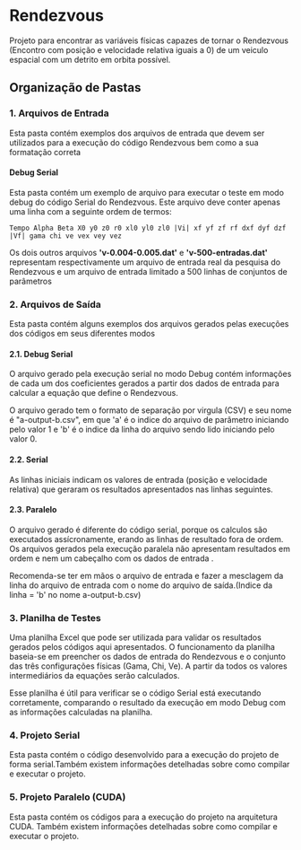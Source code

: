 # Rendezvous

Projeto para encontrar as variáveis físicas capazes de tornar o Rendezvous (Encontro com posição e velocidade relativa iguais a 0) de um veiculo espacial com um detrito em orbita possível.

## Organização de Pastas


### 1. Arquivos de Entrada
Esta pasta contém exemplos dos arquivos de entrada que devem ser utilizados para a execução do código Rendezvous bem como a sua formatação correta

#### Debug Serial
Esta pasta contém um exemplo de arquivo para executar o teste em modo debug do código Serial do Rendezvous. Este arquivo deve conter apenas uma linha com a seguinte ordem de termos:

```
Tempo Alpha Beta X0 y0 z0 r0 xl0 yl0 zl0 |Vi| xf yf zf rf dxf dyf dzf |Vf| gama chi ve vex vey vez
```

Os dois outros arquivos **'v-0.004-0.005.dat'** e **'v-500-entradas.dat'** representam respectivamente um arquivo de entrada real da pesquisa do Rendezvous e um arquivo de entrada limitado a 500 linhas de conjuntos de parâmetros 

### 2. Arquivos de Saída
Esta pasta contém alguns exemplos dos arquivos gerados pelas execuções dos códigos em seus diferentes modos

#### 2.1. Debug Serial
O arquivo gerado pela execução serial no modo Debug contém informações de cada um dos coeficientes gerados a partir dos dados de entrada para calcular a equação que define o Rendezvous.

O arquivo gerado tem o formato de separação por virgula (CSV) e seu nome é "a-output-b.csv", em que 'a' é o indice do arquivo de parâmetro iniciando pelo valor 1 e 'b' é o indice da linha do arquivo sendo lido iniciando pelo valor 0.

#### 2.2. Serial
As linhas iniciais indicam os valores de entrada (posição e velocidade relativa) que geraram os resultados apresentados nas linhas seguintes.

#### 2.3. Paralelo
O arquivo gerado é diferente do código serial, porque os calculos são executados assícronamente, erando as linhas de resultado fora de ordem. Os arquivos gerados pela execução paralela não apresentam resultados em ordem e nem um cabeçalho com os dados de entrada .

Recomenda-se ter em mãos o arquivo de entrada e fazer a mesclagem da linha do arquivo de entrada com o nome do arquivo de saída.(Indice da linha = 'b' no nome a-output-b.csv)

### 3. Planilha de Testes
Uma planilha Excel que pode ser utilizada para validar os resultados gerados pelos códigos aqui apresentados. O funcionamento da planilha baseia-se em preencher os dados de entrada do Rendezvous e o conjunto das três configurações físicas (Gama, Chi, Ve). A partir da todos os valores intermediários da equações serão calculados.

Esse planilha é útil para verificar se o código Serial está executando corretamente, comparando o resultado da execução em modo Debug com as informações calculadas na planilha.

### 4. Projeto Serial
Esta pasta contém o código desenvolvido para a execução do projeto de forma serial.Também existem informações detelhadas sobre como compilar e executar o projeto.

### 5. Projeto Paralelo (CUDA)
Esta pasta contém os códigos para a execução do projeto na arquitetura CUDA. Também existem informações detelhadas sobre como compilar e executar o projeto.


